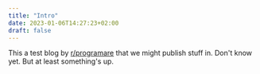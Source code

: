 ```yaml
---
title: "Intro"
date: 2023-01-06T14:27:23+02:00
draft: false
---
```


This a test blog by [r/programare](https://discord.gg/WzZMGExppJ) that we might publish stuff in. Don't know yet. But at least something's up.
